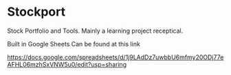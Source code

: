 # Stockport
Stock Portfolio and Tools. Mainly a learning project receptical. 

Built in Google Sheets
Can be found at this link

https://docs.google.com/spreadsheets/d/1j9LAdDz7uwbbU6mfmy20ODj77eAFHL06mzhSxVNW5u0/edit?usp=sharing
